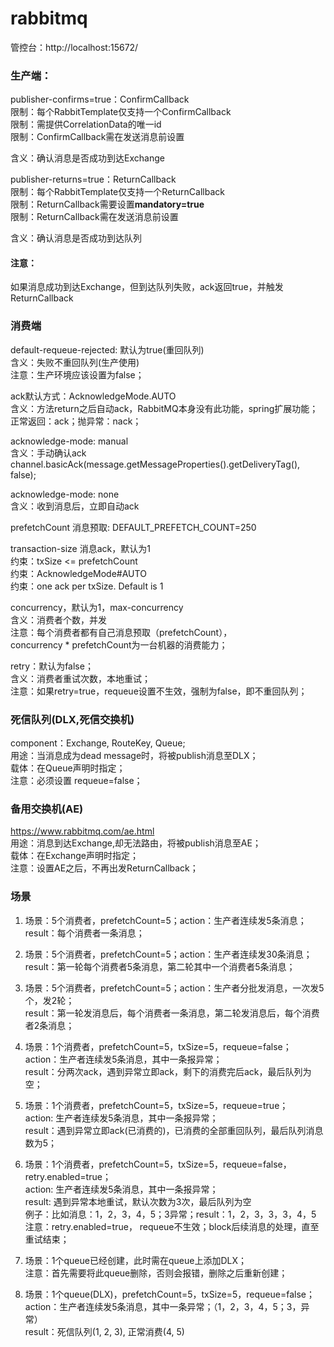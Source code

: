# rabbitmq

管控台：http://localhost:15672/  

### 生产端：

publisher-confirms=true：ConfirmCallback  
限制：每个RabbitTemplate仅支持一个ConfirmCallback  
限制：需提供CorrelationData的唯一id  
限制：ConfirmCallback需在发送消息前设置  

含义：确认消息是否成功到达Exchange  

publisher-returns=true：ReturnCallback  
限制：每个RabbitTemplate仅支持一个ReturnCallback  
限制：ReturnCallback需要设置**mandatory=true**  
限制：ReturnCallback需在发送消息前设置  

含义：确认消息是否成功到达队列  

#### 注意：
如果消息成功到达Exchange，但到达队列失败，ack返回true，并触发ReturnCallback  

### 消费端

default-requeue-rejected: 默认为true(重回队列)  
含义：失败不重回队列(生产使用)  
注意：生产环境应该设置为false；  

ack默认方式：AcknowledgeMode.AUTO  
含义：方法return之后自动ack，RabbitMQ本身没有此功能，spring扩展功能；  
正常返回：ack；抛异常：nack；  

acknowledge-mode: manual  
含义：手动确认ack  
channel.basicAck(message.getMessageProperties().getDeliveryTag(), false);  

acknowledge-mode: none  
含义：收到消息后，立即自动ack  

prefetchCount 消息预取: DEFAULT_PREFETCH_COUNT=250  

transaction-size 消息ack，默认为1  
约束：txSize <= prefetchCount  
约束：AcknowledgeMode#AUTO  
约束：one ack per txSize. Default is 1  

concurrency，默认为1，max-concurrency  
含义：消费者个数，并发  
注意：每个消费者都有自己消息预取（prefetchCount），  
concurrency * prefetchCount为一台机器的消费能力；  

retry：默认为false；   
含义：消费者重试次数，本地重试；  
注意：如果retry=true，requeue设置不生效，强制为false，即不重回队列；  

### 死信队列(DLX,死信交换机)  
component：Exchange, RouteKey, Queue;  
用途：当消息成为dead message时，将被publish消息至DLX；  
载体：在Queue声明时指定；  
注意：必须设置 requeue=false；  


### 备用交换机(AE)  
https://www.rabbitmq.com/ae.html  
用途：消息到达Exchange,却无法路由，将被publish消息至AE；  
载体：在Exchange声明时指定；  
注意：设置AE之后，不再出发ReturnCallback；  

### 场景

1. 场景：5个消费者，prefetchCount=5；action：生产者连续发5条消息；  
result：每个消费者一条消息；  

2. 场景：5个消费者，prefetchCount=5；action：生产者连续发30条消息；  
result：第一轮每个消费者5条消息，第二轮其中一个消费者5条消息；  

3. 场景：5个消费者，prefetchCount=5；action：生产者分批发消息，一次发5个，发2轮；  
result：第一轮发消息后，每个消费者一条消息，第二轮发消息后，每个消费者2条消息；  

4. 场景：1个消费者，prefetchCount=5，txSize=5，requeue=false；  
action：生产者连续发5条消息，其中一条报异常；  
result：分两次ack，遇到异常立即ack，剩下的消费完后ack，最后队列为空；  

5. 场景：1个消费者，prefetchCount=5，txSize=5，requeue=true；  
action: 生产者连续发5条消息，其中一条报异常；  
result：遇到异常立即ack(已消费的)，已消费的全部重回队列，最后队列消息数为5；  

6. 场景：1个消费者，prefetchCount=5，txSize=5，requeue=false，retry.enabled=true；  
action: 生产者连续发5条消息，其中一条报异常；  
result: 遇到异常本地重试，默认次数为3次，最后队列为空  
例子：比如消息：1，2，3，4，5；3异常；result：1，2，3，3，3，4，5  
注意：retry.enabled=true， requeue不生效；block后续消息的处理，直至重试结束；  

7. 场景：1个queue已经创建，此时需在queue上添加DLX；  
注意：首先需要将此queue删除，否则会报错，删除之后重新创建；  

8. 场景：1个queue(DLX)，prefetchCount=5，txSize=5，requeue=false；  
action：生产者连续发5条消息，其中一条异常；（1，2，3，4，5；3，异常）  
result：死信队列(1, 2, 3), 正常消费(4, 5)  





